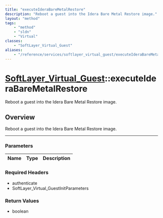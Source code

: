 ```yaml
---
title: "executeIderaBareMetalRestore"
description: "Reboot a guest into the Idera Bare Metal Restore image."
layout: "method"
tags:
    - "method"
    - "sldn"
    - "Virtual"
classes:
    - "SoftLayer_Virtual_Guest"
aliases:
    - "/reference/services/softlayer_virtual_guest/executeIderaBareMetalRestore"
---
```

# [SoftLayer_Virtual_Guest](/reference/services/SoftLayer_Virtual_Guest)::executeIderaBareMetalRestore


Reboot a guest into the Idera Bare Metal Restore image.


## Overview 
Reboot a guest into the Idera Bare Metal Restore image. 

-----

### Parameters 
|Name | Type | Description |
| --- | --- | --- |


### Required Headers
* authenticate
* SoftLayer_Virtual_GuestInitParameters


### Return Values
* boolean




